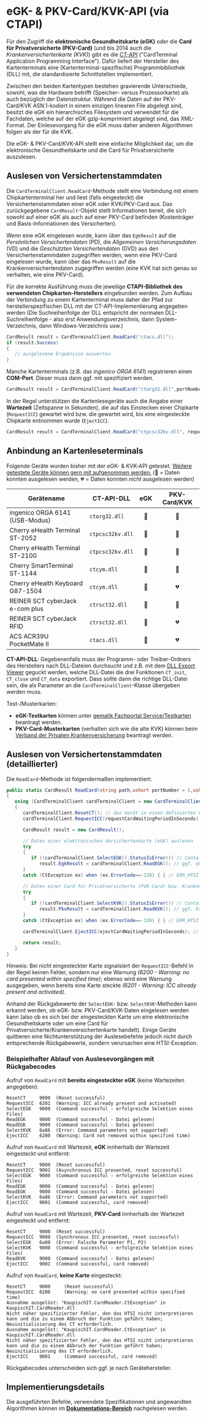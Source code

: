 # eGK- & PKV-Card/KVK-API (via CTAPI)

Für den Zugriff die **elektronische Gesundheitskarte (eGK)** oder die **Card für Privatversicherte (PKV-Card)** (und bis 2014 auch die *Krankenversichertenkarte (KVK)*) gibt es die [CT-API](https://www.tuvit.de/de/aktuelles/white-paper-downloads/card-terminal-application-programing-interface-fuer-chipkartenanwendungen/) ("CardTerminal Application Programming Interface"). Dafür liefert der Hersteller des Kartenterminals eine (Kartenterminal-spezifische) Programmbibliothek (DLL) mit, die standardisierte Schnittstellen implementiert.

Zwischen den beiden Kartentypen bestehen gravierende Unterschiede, sowohl, was die Hardware betrifft (Speicher- versus Prozessorkarte) als auch bezüglich der Datenstruktur. Während die Daten auf der PKV-Card/KVK ASN.1-kodiert in einem einzigen linearen File abgelegt sind, besitzt die eGK ein hierarchisches Filesystem und verwendet für die Fachdaten, welche auf der eGK
gzip-komprimiert abgelegt sind, das XML-Format. Der Einlesevorgang für die eGK muss daher anderen Algorithmen folgen als der für die KVK.

Die eGK- & PKV-Card/KVK-API stellt eine einfache Möglichkeit dar, um die elektronische Gesundheitskarte und die Card für Privatversicherte auszulesen.

## Auslesen von Versichertenstammdaten
Die `CardTerminalClient.ReadCard`-Methode stellt eine Verbindung mit einem Chipkartenterminal her und liest (falls eingesteckt) die Versichertenstammdaten einer eGK oder KVK/PKV-Card aus. Das zurückgegebene `CardResult`-Objekt stellt Informationen bereit, die sich sowohl auf einer eGK als auch auf einer PKV-Card befinden (Kostenträger und Basis-Informationen des Versicherten).

Wenn eine eGK eingelesen wurde, kann über das `EgkResult` auf die _Persönlichen Versichertendaten_ (PD), die _Allgemeinen Versicherungsdaten_ (VD) und die _Geschützten Versichertendaten_ (GVD) aus den Versichertenstammdaten zugegriffen werden; wenn eine PKV-Card eingelesen wurde, kann über das `PkvResult` auf die Krankenversichertendaten zugegriffen werden (eine KVK hat sich genau so verhalten, wie eine PKV-Card).

Für die korrekte Ausführung muss die jeweilige **CTAPI-Bibliothek des verwendeten Chipkarten-Herstellers** eingebunden werden. Zum Aufbau der Verbindung zu einem Kartenterminal muss daher der Pfad zur herstellerspezifischen DLL mit der CT-API-Implementierung angegeben werden (Die Suchreihenfolge der DLL entspricht der normalen DLL-Suchreihenfolge - also erst Anwendungsverzeichnis, dann System-Verzeichnis, dann Windows-Verzeichnis usw.)
```csharp
CardResult result = CardTerminalClient.ReadCard("ctacs.dll");
if (result.Success)
{
   // ausgelesene Ergebnisse auswerten
}
```

Manche Kartenterminals (z.B. das _ingenico ORGA 6141_) registrieren einen **COM-Port**. Dieser muss dann ggf. mit spezifiziert werden.
```csharp
CardResult result = CardTerminalClient.ReadCard("ctorg32.dll",portNumber: 4);
```

In der Regel unterstützen die Kartenlesegeräte auch die Angabe einer **Wartezeit** (Zeitspanne in Sekunden), die auf das Einstecken einer Chipkarte (`RequestICC`) gewartet wird bzw. die gewartet wird, bis eine eingesteckte Chipkarte entnommen wurde (`EjectICC`).
```csharp
CardResult result = CardTerminalClient.ReadCard("ctpcsc32kv.dll", requestCardWaitingPeriodInSeconds: 10, ejectCardWaitingPeriodInSeconds: 10);
```

## Anbindung an Kartenleseterminals

Folgende Geräte wurden bisher mit der eGK- & KVK-API getestet. [Weitere getestete Geräte können gern mit aufgenommen werden.](https://github.com/Kaupisch-IT/eGK-KVK/issues/2)
(:green_heart: = Daten konnten ausgelesen werden, :broken_heart: = Daten konnten _nicht_ ausgelesen werden)

| Gerätename | CT-API-DLL | eGK | PKV-Card/KVK |
| ------------- |-------------| :-----:| :-----:|
| ingenico ORGA 6141 (USB-Modus) | `ctorg32.dll` | :green_heart: | :green_heart: |
| Cherry eHealth Terminal ST-2052 | `ctpcsc32kv.dll` | :green_heart: | :green_heart: |
| Cherry eHealth Terminal ST-2100 | `ctpcsc32kv.dll` | :green_heart: | :green_heart: |
| Cherry SmartTerminal ST-1144  | `ctcym.dll` | :green_heart: | :green_heart: |
| Cherry eHealth Keyboard G87-1504 | `ctcym.dll` | :green_heart: | :broken_heart: |
| REINER SCT cyberJack e-com plus | `ctrsct32.dll` | :green_heart: | :green_heart: |
| REINER SCT cyberJack RFID | `ctrsct32.dll` | :green_heart: | :broken_heart: |
| ACS ACR39U PocketMate II | `ctacs.dll` | :green_heart: | :broken_heart: |

**CT-API-DLL**: Gegebenenfalls muss der Programm- oder Treiber-Ordners des Herstellers nach DLL-Dateien durchsucht und z.B. mit dem [DLL Export Viewer](https://www.nirsoft.net/utils/dll_export_viewer.html) geguckt werden, welche DLL-Datei die drei Funktionen `CT_init`, `CT_close` und `CT_data` exportiert. Dass sollte dann die richtige DLL-Datei sein, die als Parameter an die `CardTerminalClient`-Klasse übergeben werden muss.

Test-/Musterkarten:
* **eGK-Testkarten** können unter [gematik Fachportal Service/Testkarten](https://fachportal.gematik.de/service/testkarten/) beantragt werden.
* **PKV-Card-Musterkarten** (verhalten sich wie die alte KVK) können beim [Verband der Privaten Krankenversicherung](https://www.pkv.de/) beantragt werden.


## Auslesen von Versichertenstammdaten (detaillierter)

Die `ReadCard`-Methode ist folgendermaßen implementiert:
```csharp
public static CardResult ReadCard(string path,ushort portNumber = 1,ushort terminalID = 1,byte requestCardWaitingPeriodInSeconds = 0,byte ejectCardWaitingPeriodInSeconds = 0)
{
   using (CardTerminalClient cardTerminalClient = new CardTerminalClient(path,portNumber,terminalID)) // eine neue Host/CT-Verbindung mithilfe der herstellerspezifischen CT-API-Bibliothek initiieren
   {
      cardTerminalClient.ResetCT(); // das Gerät in einen definierten Grundzustand versetzen
      cardTerminalClient.RequestICC(requestCardWaitingPeriodInSeconds); // zum Einstecken einer Chipkarte auffordern (ggf. mit Wartezeit) und nach dem Einstecken einer Karte einen Reset durchführen

      CardResult result = new CardResult();

      // Daten einer elektronischen Versichertenkarte (eGK) auslesen
      try
      {
         if (!cardTerminalClient.SelectEGK().StatusIsError()) // Container mit den eGK-Daten für folgende Auslesevorgänge auswählen
            result.EgkResult = cardTerminalClient.ReadEGK(); // ggf. eGK-Datensätze für die Patientendaten und die Versicherungsdaten auslesen
      }
      catch (CtException ex) when (ex.ErrorCode==-128) { } // ERR_HTSI

      // Daten einer Card für Privatversicherte (PVK-Card) bzw. Krankenversichertenkarte (KVK) auslesen
      try
      {
         if (!cardTerminalClient.SelectKVK().StatusIsError()) // Container mit den Krankenversichertendaten für folgende Auslesevorgänge auswählen
            result.PkvResult = cardTerminalClient.ReadKVK(); // ggf. Krankenversichertendatensatz auslesen
      }
      catch (CtException ex) when (ex.ErrorCode==-128) { } // ERR_HTSI

      cardTerminalClient.EjectICC(ejectCardWaitingPeriodInSeconds); // Auslesevorgang beenden und Chipkarte auswerfen (ggf. mit Wartezeit)

      return result;
   }
}
```
Hinweis: Bei nicht eingesteckter Karte signalsiert der `RequestICC`-Befehl in der Regel keinen Fehler, sondern nur eine Warnung *(6200 - Warning: no card presented within specified time)*; ebenso wird eine Warnung ausgegeben, wenn bereits eine Karte steckte *(6201 - Warning: ICC already present and activated)*.

Anhand der Rückgabewerte der `SelectEGK`- bzw. `SelectKVK`-Methoden kann erkannt werden, ob eGK- bzw. PKV-Card/KVK-Daten eingelesen werden kann (also ob es sich bei der eingesteckten Karte um eine elektronische Gesundheitskarte oder um eine Card für Privatversicherte/Krankenversichertenkarte handelt). Einige Geräte quittieren eine Nichtunterstützung der Auslesebefehle jedoch nicht durch entsprechende Rückgabewerte, sondern verursachen eine HTSI-Exception.

### Beispielhafter Ablauf von Auslesevorgängen mit Rückgabecodes

Aufruf von `ReadCard` mit __bereits eingesteckter eGK__ (keine Wartezeiten angegeben):
```
ResetCT     9000  (Reset successful)
RequestICC  6201  (Warning: ICC already present and activated)
SelectEGK   9000  (Command successful - erfolgreiche Selektion eines Files)
ReadEGK     9000  (Command successful - Datei gelesen)
ReadEGK     9000  (Command successful - Datei gelesen)
SelectKVK   6a86  (Error: Command parameters not supported)
EjectICC    6200  (Warning: Card not removed within specified time)
```

Aufruf von `ReadCard` mit Wartezeit, __eGK__ innherhalb der Wartezeit eingesteckt und entfernt:
```
ResetCT     9000  (Reset successful)
RequestICC  9001  (Asynchronous ICC presented, reset successful)
SelectEGK   9000  (Command successful - erfolgreiche Selektion eines Files)
ReadEGK     9000  (Command successful - Datei gelesen)
ReadEGK     9000  (Command successful - Datei gelesen)
SelectKVK   6a86  (Error: Command parameters not supported)
EjectICC    9001  (Command successful, card removed)
```

Aufruf von `ReadCard` mit Wartezeit, __PKV-Card__ innherhalb der Wartezeit eingesteckt und entfernt:
```
ResetCT     9000  (Reset successful)
RequestICC  9000  (Synchronous ICC presented, reset successful)
SelectEGK   6a00  (Error: Falsche Parameter P1, P2)
SelectKVK   9000  (Command successful - erfolgreiche Selektion eines Files)
ReadKVK     9000  (Command successful - Datei gelesen)
EjectICC    9001  (Command successful, card removed)
```

Aufruf von `ReadCard`, __keine Karte__ eingesteckt:
```
ResetCT     9000     (Reset successful)
RequestICC  6200     (Warning: no card presented within specified time)
Ausnahme ausgelöst: "KaupischIT.CardReader.CtException" in KaupischIT.CardReader.dll
Nicht näher spezifizierter Fehler, den das HTSI nicht interpretieren kann und die zu einem Abbruch der Funktion geführt haben; Neuinitialisierung des CT erforderlich.
Ausnahme ausgelöst: "KaupischIT.CardReader.CtException" in KaupischIT.CardReader.dll
Nicht näher spezifizierter Fehler, den das HTSI nicht interpretieren kann und die zu einem Abbruch der Funktion geführt haben; Neuinitialisierung des CT erforderlich.
EjectICC    9001     (Command successful, card removed)
```
Rückgabecodes unterscheiden sich ggf. je nach Gerätehersteller.

## Implementierungsdetails

Die ausgeführten Befehle, verwendete Spezifikationen und angewandten Algorithmen können im **[Dokumentations-Bereich](Documentation.md)** nachgelesen werden.
